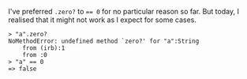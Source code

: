 I've preferred `.zero?` to `== 0` for no particular reason so far. But today, I realised that it might not work as I expect for some cases.

```
> "a".zero?
NoMethodError: undefined method `zero?' for "a":String
	from (irb):1
	from :0
> "a" == 0
=> false
```
